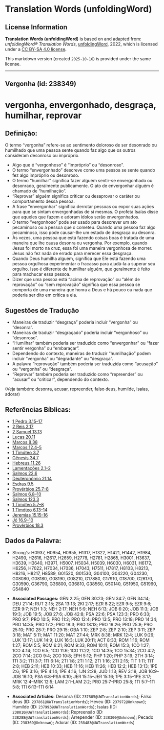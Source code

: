 # Translation Words (unfoldingWord)

## License Information

**Translation Words (unfoldingWord)** is based on and adapted from: _unfoldingWord® Translation Words_, [unfoldingWord](https://unfoldingword.org/utw), 2022, which is licensed under a [CC BY-SA 4.0 license](https://creativecommons.org/licenses/by-sa/4.0/legalcode.en).

This markdown version (created `2025-10-16`) is provided under the same license.



--------------------------------

## Vergonha (id: 238349)

vergonha, envergonhado, desgraça, humilhar, reprovar
====================================================

Definição:
----------

O termo “vergonha” refere\-se ao sentimento doloroso de ser desonrado ou humilhado que uma pessoa sente quando faz algo que os outros consideram desonroso ou impróprio.

* Algo que é “vergonhoso” é “impróprio” ou “desonroso”.
* O termo “envergonhado” descreve como uma pessoa se sente quando fez algo impróprio ou desonroso.
* O termo “humilhar” significa fazer alguém sentir\-se envergonhado ou desonrado, geralmente publicamente. O ato de envergonhar alguém é chamado de “humilhação”.
* “Reprovar” alguém significa criticar ou desaprovar o caráter ou comportamento dessa pessoa.
* A frase “envergonhar” significa derrotar pessoas ou expor suas ações para que se sintam envergonhadas de si mesmas. O profeta Isaías disse que aqueles que fazem e adoram ídolos serão envergonhados.
* O termo “vergonhoso” pode ser usado para descrever um ato pecaminoso ou a pessoa que o cometeu. Quando uma pessoa faz algo pecaminoso, isso pode causar\-lhe um estado de desgraça ou desonra.
* Às vezes, uma pessoa que está fazendo coisas boas é tratada de uma maneira que lhe causa desonra ou vergonha. Por exemplo, quando Jesus foi morto na cruz, essa foi uma maneira vergonhosa de morrer. Jesus não fez nada de errado para merecer essa desgraça.
* Quando Deus humilha alguém, significa que Ele está fazendo uma pessoa orgulhosa experimentar o fracasso para ajudá\-la a superar seu orgulho. Isso é diferente de humilhar alguém, que geralmente é feito para machucar essa pessoa.
* Dizer que uma pessoa está “acima de reprovação” ou “além de reprovação” ou “sem reprovação” significa que essa pessoa se comporta de uma maneira que honra a Deus e há pouco ou nada que poderia ser dito em crítica a ela.

Sugestões de Tradução
---------------------

* Maneiras de traduzir “desgraça” poderia incluir “vergonha” ou “desonra”.
* Maneiras de traduzir “desgraçado” poderia incluir “vergonhoso” ou “desonroso”.
* “Humilhar” também poderia ser traduzido como “envergonhar” ou “fazer sentir vergonha” ou “embaraçar”.
* Dependendo do contexto, maneiras de traduzir “humilhação” podem incluir “vergonha” ou “degradante” ou “desgraça”.
* A palavra “reprovação” também poderia ser traduzida como “acusação” ou “vergonha” ou “desgraça”.
* “Reprovar” também poderia ser traduzido como “repreender” ou “acusar” ou “criticar”, dependendo do contexto.

(Veja também: desonra, acusar, repreender, falso deus, humilde, Isaías, adorar)

Referências Bíblicas:
---------------------

* [1 Pedro 3\.15–17](https://ref.ly/1Pet3:15-1Pet3:17)
* [2 Reis 2\.17](https://ref.ly/2Kgs2:17)
* [2 Samuel 13\.13](https://ref.ly/2Sam13:13)
* [Lucas 20\.11](https://ref.ly/Luke20:11)
* [Marcos 8\.38](https://ref.ly/Mark8:38)
* [Marcos 12\.4–5](https://ref.ly/Mark12:4-Mark12:5)
* [1 Timóteo 3\.7](https://ref.ly/1Tim3:7)
* [Gênesis 34\.7](https://ref.ly/Gen34:7)
* [Hebreus 11\.26](https://ref.ly/Heb11:26)
* [Lamentações 2\.1–2](https://ref.ly/Lam2:1-Lam2:2)
* [Salmos 22\.6](https://ref.ly/Ps22:6)
* [Deuteronômio 21\.14](https://ref.ly/Deut21:14)
* [Esdras 9\.5](https://ref.ly/Ezra9:5)
* [Provérbios 25\.7–8](https://ref.ly/Prov25:7-Prov25:8)
* [Salmos 6\.8–10](https://ref.ly/Ps6:8-Ps6:10)
* [Salmos 123\.3](https://ref.ly/Ps123:3)
* [1 Timóteo 5\.7–8](https://ref.ly/1Tim5:7-1Tim5:8)
* [1 Timóteo 6\.13–14](https://ref.ly/1Tim6:13-1Tim6:14)
* [Jeremias 15\.15–16](https://ref.ly/Jer15:15-Jer15:16)
* [Jó 16\.9–10](https://ref.ly/Job16:9-Job16:10)
* [Provérbios 18\.3](https://ref.ly/Prov18:3)

Dados da Palavra:
-----------------

* Strong’s: H0937, H0954, H0955, H1317, H1322, H1421, H1442, H1984, H2490, H2616, H2617, H2659, H2778, H2781, H2865, H3001, H3637, H3639, H3640, H3971, H5007, H5034, H5039, H6030, H6031, H6172, H6256, H7022, H7034, H7036, H7043, H7511, H7817, H8103, H8213, H8216, H8217, H8589, G01520, G01530, G04100, G04220, G04230, G08080, G08180, G08190, G08210, G17880, G17910, G18700, G26170, G30590, G36790, G36800, G36810, G38560, G50140, G51950, G51960, G54840

* **Associated Passages:** GEN 2:25; GEN 30:23; GEN 34:7; GEN 34:14; DEU 21:14; RUT 2:15; 2SA 13:13; 2KI 2:17; EZR 8:22; EZR 9:5; EZR 9:6; EZR 9:7; NEH 1:3; NEH 2:17; NEH 5:9; NEH 6:13; JOB 6:20; JOB 11:3; JOB 19:3; JOB 19:5; JOB 27:6; JOB 42:8; PSA 22:6; PSA 123:3; PRO 6:33; PRO 9:7; PRO 10:5; PRO 11:2; PRO 12:4; PRO 13:5; PRO 13:18; PRO 14:34; PRO 14:35; PRO 17:2; PRO 18:3; PRO 18:13; PRO 19:26; PRO 25:8; PRO 25:10; PRO 28:7; PRO 29:15; OBA 1:10; ZEP 2:8; ZEP 2:10; ZEP 3:11; ZEP 3:18; MAT 5:11; MAT 11:20; MAT 27:44; MRK 8:38; MRK 12:4; LUK 9:26; LUK 13:17; LUK 14:9; LUK 16:3; LUK 20:11; ACT 8:33; ROM 1:16; ROM 1:27; ROM 5:5; ROM 6:21; ROM 9:33; ROM 10:11; ROM 15:3; 1CO 1:27; 1CO 4:14; 1CO 6:5; 1CO 11:6; 1CO 11:22; 1CO 14:35; 1CO 15:34; 2CO 4:2; 2CO 7:14; 2CO 9:4; 2CO 10:8; EPH 5:12; PHP 1:20; PHP 3:19; 2TH 3:14; 1TI 3:2; 1TI 3:7; 1TI 6:14; 2TI 1:8; 2TI 1:12; 2TI 1:16; 2TI 2:15; TIT 1:11; TIT 2:8; HEB 2:11; HEB 10:33; HEB 11:16; HEB 11:26; HEB 12:2; HEB 13:13; 1PE 2:6; 1PE 3:16; 1PE 4:14; 1PE 4:16; 1JN 2:28; JUD 1:13; REV 3:18; JOB 16:9–JOB 16:10; PSA 6:8–PSA 6:10; JER 15:15–JER 15:16; 1PE 3:15–1PE 3:17; MRK 12:4–MRK 12:5; LAM 2:1–LAM 2:2; PRO 25:7–PRO 25:8; 1TI 5:7–1TI 5:8; 1TI 6:13–1TI 6:14
* **Associated Articles:** Desonra (ID: `237805@UWTranslationWords`); Falso deus (ID: `237861@UWTranslationWords`); Heveu (ID: `237972@Unknown`); Humilde (ID: `237993@UWTranslationWords`); Isaías (ID: `238010@UWTranslationWords`); Repreensão (ID: `238288@UWTranslationWords`); Arrepender (ID: `238300@Unknown`); Pecado (ID: `238369@Unknown`); Adorar (ID: `238483@UWTranslationWords`)

